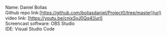 Name: Daniel Bolias  
Github repo link:[https://github.com/boliasdaniel/Project0/tree/master](url)  
video link: [https://youtu.be/cnjxSyJ0Qq4](url)  
Screencast software: OBS Studio  
IDE: Visual Studio Code  
